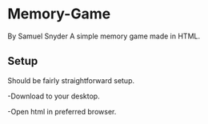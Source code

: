 # Memory-Game
By Samuel Snyder
A simple memory game made in HTML.
## Setup
Should be fairly straightforward setup. 

-Download to your desktop.

-Open html in preferred browser.

